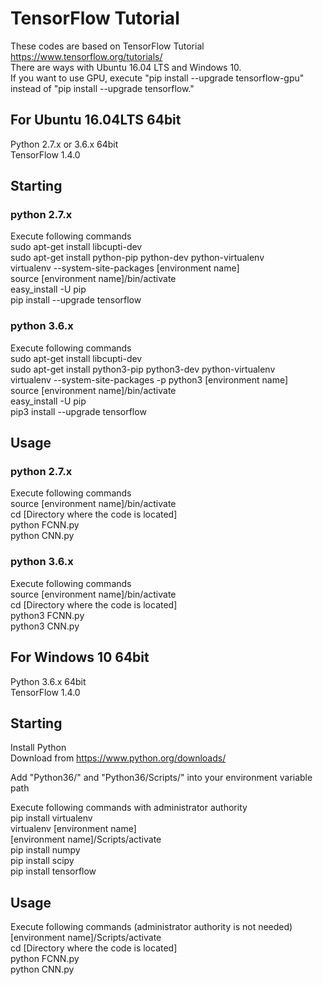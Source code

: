 # TensorFlow Tutorial
These codes are based on TensorFlow Tutorial  
https://www.tensorflow.org/tutorials/  
There are ways with Ubuntu 16.04 LTS and Windows 10.  
If you want to use GPU, execute "pip install --upgrade tensorflow-gpu" instead of "pip install --upgrade tensorflow."  

## For Ubuntu 16.04LTS 64bit
Python  2.7.x or 3.6.x 64bit  
TensorFlow 1.4.0

## Starting
### python 2.7.x  
Execute following commands  
sudo apt-get install libcupti-dev  
sudo apt-get install python-pip python-dev python-virtualenv  
virtualenv --system-site-packages [environment name]  
source [environment name]/bin/activate  
easy_install -U pip  
pip install --upgrade tensorflow


### python 3.6.x  
Execute following commands  
sudo apt-get install libcupti-dev  
sudo apt-get install python3-pip python3-dev python-virtualenv  
virtualenv --system-site-packages -p python3 [environment name]  
source [environment name]/bin/activate  
easy_install -U pip  
pip3 install --upgrade tensorflow


## Usage
### python 2.7.x  
Execute following commands  
source [environment name]/bin/activate  
cd [Directory where the code is located]  
python FCNN.py  
python CNN.py

### python 3.6.x  
Execute following commands  
source [environment name]/bin/activate  
cd [Directory where the code is located]  
python3 FCNN.py  
python3 CNN.py


## For Windows 10 64bit
Python 3.6.x 64bit  
TensorFlow 1.4.0

## Starting
Install Python  
Download from https://www.python.org/downloads/

Add "Python36/" and "Python36/Scripts/" into your environment variable path

Execute following commands with administrator authority  
pip install virtualenv  
virtualenv [environment name]  
[environment name]/Scripts/activate  
pip install numpy  
pip install scipy  
pip install tensorflow

## Usage
Execute following commands (administrator authority is not needed)  
[environment name]/Scripts/activate  
cd [Directory where the code is located]  
python FCNN.py  
python CNN.py